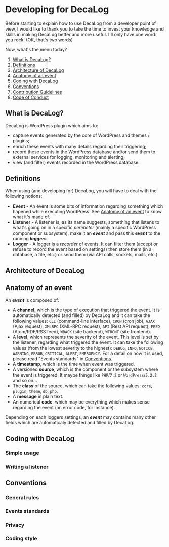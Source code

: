 # Developing for DecaLog

Before starting to explain how to use DecaLog from a developer point of view, I would like to thank you to take the time to invest your knowledge and skills in making DecaLog better and more useful. I'll only have one word: you rock! (OK, that's two words)

Now, what's the menu today?

1. [What is DecaLog?](#what-is-decalog)
2. [Definitions](#definitions)
3. [Architecture of DecaLog](#architecture-of-decalog)
4. [Anatomy of an event](#anatomy-of-an-event)
5. [Coding with DecaLog](#coding-with-decalog)
6. [Conventions](#conventions)
7. [Contribution Guidelines](/CONTRIBUTING.md)
8. [Code of Conduct](/CODE_OF_CONDUCT.md)

## What is DecaLog?
DecaLog is WordPress plugin which aims to:
- capture events generated by the core of WordPress and themes / plugins;
- enrich these events with many details regarding their triggering;
- record these events in the WordPress database and/or send them to external services for logging, monitoring and alerting;
- view (and filter) events recorded in the WordPress database.

## Definitions
When using (and developing for) DecaLog, you will have to deal with the following notions:
- __Event__ - An event is some bits of information regarding something which hapened while executing WordPress. See [Anatomy of an event](#anatomy-of-an-event) to know what it's made of.
- __Listener__ - A listener is, as its name suggests, something that listens to what's going on in a specific _perimeter_ (mainly a specific WordPress component or subsystem), make it an ___event___ and pass this ___event___ to the running ___loggers___.
- __Logger__ - A logger is a _recorder_ of events. It can filter them (accept or refuse to record the event based on settings) then store them (in a database, a file, etc.) or send them (via API calls, sockets, mails, etc.).

## Architecture of DecaLog

## Anatomy of an event
An ___event___ is composed of:
- A __channel__, which is the type of execution that triggered the event. It is automatically detected (and filled) by DecaLog and it can take the following values: `CLI` (command-line interface), `CRON` (cron job), `AJAX` (Ajax request), `XMLRPC` (XML-RPC request), `API` (Rest API request), `FEED` (Atom/RDF/RSS feed), `WBACK` (site backend), `WFRONT` (site frontend).
- A __level__, which represents the severity of the event. This level is set by the listener, regarding what triggered the event. It can take the following values (from the lowest severity to the highest): `DEBUG`, `INFO`, `NOTICE`, `WARNING`, `ERROR`, `CRITICAL`, `ALERT`, `EMERGENCY`. For a detail on how it is used, please read "Events standards" in [Conventions](#conventions).
- A __timestamp__, which is the time when event was triggered.
- A versioned __source__, which is the component or the subsystem where the event is triggered. It maybe things like `PHP`/`7.2` or `WordPress`/`5.2.2` and so on...
- The __class__ of the source, which can take the following values: `core`, `plugin`, `theme`, `db`, `php`.
- A __message__ in plain text.
- An numerical __code__, which may be everything which makes sense regarding the event (an error code, for instance).

Depending on each loggers settings, an ___event___ may contains many other fields which are automaticaly detected and filled by DecaLog.


## Coding with DecaLog

### Simple usage

### Writing a listener

## Conventions

### General rules

### Events standards

### Privacy

### Coding style
